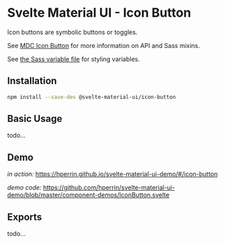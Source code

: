 # Svelte Material UI - Icon Button

Icon buttons are symbolic buttons or toggles.

See [MDC Icon Button](https://material.io/develop/web/components/buttons/icon-buttons/) for more information on API and Sass mixins.

See [the Sass variable file](https://github.com/material-components/material-components-web/blob/v3.1.1/packages/mdc-icon-button/_variables.scss) for styling variables.

## Installation

```sh
npm install --save-dev @svelte-material-ui/icon-button
```

## Basic Usage

todo...

## Demo

*in action:* https://hperrin.github.io/svelte-material-ui-demo/#/icon-button

*demo code:* https://github.com/hperrin/svelte-material-ui-demo/blob/master/component-demos/IconButton.svelte

## Exports

todo...